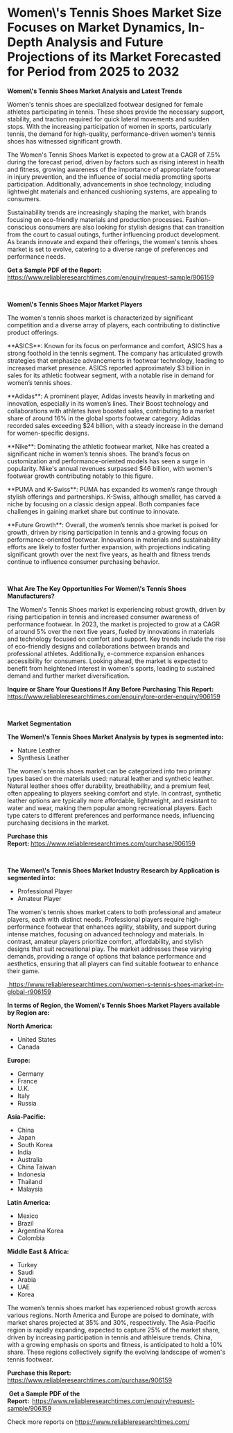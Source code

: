 <p><h1>Women\'s Tennis Shoes Market Size Focuses on Market Dynamics, In-Depth Analysis and Future Projections of its Market Forecasted for Period from 2025 to 2032</h1></p><p><strong>Women\'s Tennis Shoes Market Analysis and Latest Trends</strong></p>
<p><p>Women's tennis shoes are specialized footwear designed for female athletes participating in tennis. These shoes provide the necessary support, stability, and traction required for quick lateral movements and sudden stops. With the increasing participation of women in sports, particularly tennis, the demand for high-quality, performance-driven women's tennis shoes has witnessed significant growth.</p><p>The Women's Tennis Shoes Market is expected to grow at a CAGR of 7.5% during the forecast period, driven by factors such as rising interest in health and fitness, growing awareness of the importance of appropriate footwear in injury prevention, and the influence of social media promoting sports participation. Additionally, advancements in shoe technology, including lightweight materials and enhanced cushioning systems, are appealing to consumers. </p><p>Sustainability trends are increasingly shaping the market, with brands focusing on eco-friendly materials and production processes. Fashion-conscious consumers are also looking for stylish designs that can transition from the court to casual outings, further influencing product development. As brands innovate and expand their offerings, the women's tennis shoes market is set to evolve, catering to a diverse range of preferences and performance needs.</p></p>
<p><strong>Get a Sample PDF of the Report:&nbsp;</strong> <a href="https://www.reliableresearchtimes.com/enquiry/request-sample/906159?utm_campaign=3087&utm_medium=2&utm_source=Github&utm_content=ia&utm_term=21032025&utm_id=womens-tennis-shoes">https://www.reliableresearchtimes.com/enquiry/request-sample/906159</a></p>
<p>&nbsp;</p>
<p><strong>Women\'s Tennis Shoes Major Market Players</strong></p>
<p><p>The women's tennis shoes market is characterized by significant competition and a diverse array of players, each contributing to distinctive product offerings.</p><p>**ASICS**: Known for its focus on performance and comfort, ASICS has a strong foothold in the tennis segment. The company has articulated growth strategies that emphasize advancements in footwear technology, leading to increased market presence. ASICS reported approximately $3 billion in sales for its athletic footwear segment, with a notable rise in demand for women’s tennis shoes.</p><p>**Adidas**: A prominent player, Adidas invests heavily in marketing and innovation, especially in its women’s lines. Their Boost technology and collaborations with athletes have boosted sales, contributing to a market share of around 16% in the global sports footwear category. Adidas recorded sales exceeding $24 billion, with a steady increase in the demand for women-specific designs.</p><p>**Nike**: Dominating the athletic footwear market, Nike has created a significant niche in women’s tennis shoes. The brand’s focus on customization and performance-oriented models has seen a surge in popularity. Nike's annual revenues surpassed $46 billion, with women's footwear growth contributing notably to this figure.</p><p>**PUMA and K-Swiss**: PUMA has expanded its women’s range through stylish offerings and partnerships. K-Swiss, although smaller, has carved a niche by focusing on a classic design appeal. Both companies face challenges in gaining market share but continue to innovate.</p><p>**Future Growth**: Overall, the women’s tennis shoe market is poised for growth, driven by rising participation in tennis and a growing focus on performance-oriented footwear. Innovations in materials and sustainability efforts are likely to foster further expansion, with projections indicating significant growth over the next five years, as health and fitness trends continue to influence consumer purchasing behavior.</p></p>
<p>&nbsp;</p>
<p><strong>What Are The Key Opportunities For Women\'s Tennis Shoes Manufacturers?</strong></p>
<p><p>The Women's Tennis Shoes market is experiencing robust growth, driven by rising participation in tennis and increased consumer awareness of performance footwear. In 2023, the market is projected to grow at a CAGR of around 5% over the next five years, fueled by innovations in materials and technology focused on comfort and support. Key trends include the rise of eco-friendly designs and collaborations between brands and professional athletes. Additionally, e-commerce expansion enhances accessibility for consumers. Looking ahead, the market is expected to benefit from heightened interest in women's sports, leading to sustained demand and further market diversification.</p></p>
<p><strong>Inquire or Share Your Questions If Any Before Purchasing This Report:</strong> <a href="https://www.reliableresearchtimes.com/enquiry/pre-order-enquiry/906159?utm_campaign=3087&utm_medium=2&utm_source=Github&utm_content=ia&utm_term=21032025&utm_id=womens-tennis-shoes">https://www.reliableresearchtimes.com/enquiry/pre-order-enquiry/906159</a></p>
<p>&nbsp;</p>
<p><strong>Market Segmentation</strong></p>
<p><strong>The Women\'s Tennis Shoes Market Analysis by types is segmented into:</strong></p>
<p><ul><li>Nature Leather</li><li>Synthesis Leather</li></ul></p>
<p><p>The women's tennis shoes market can be categorized into two primary types based on the materials used: natural leather and synthetic leather. Natural leather shoes offer durability, breathability, and a premium feel, often appealing to players seeking comfort and style. In contrast, synthetic leather options are typically more affordable, lightweight, and resistant to water and wear, making them popular among recreational players. Each type caters to different preferences and performance needs, influencing purchasing decisions in the market.</p></p>
<p><strong>Purchase this Report:&nbsp;</strong><a href="https://www.reliableresearchtimes.com/purchase/906159?utm_campaign=3087&utm_medium=2&utm_source=Github&utm_content=ia&utm_term=21032025&utm_id=womens-tennis-shoes">https://www.reliableresearchtimes.com/purchase/906159</a></p>
<p>&nbsp;</p>
<p><strong>The Women\'s Tennis Shoes Market Industry Research by Application is segmented into:</strong></p>
<p><ul><li>Professional Player</li><li>Amateur Player</li></ul></p>
<p><p>The women's tennis shoes market caters to both professional and amateur players, each with distinct needs. Professional players require high-performance footwear that enhances agility, stability, and support during intense matches, focusing on advanced technology and materials. In contrast, amateur players prioritize comfort, affordability, and stylish designs that suit recreational play. The market addresses these varying demands, providing a range of options that balance performance and aesthetics, ensuring that all players can find suitable footwear to enhance their game.</p></p>
<p><a href="https://www.reliableresearchtimes.com/women-s-tennis-shoes-market-in-global-r906159?utm_campaign=3087&utm_medium=2&utm_source=Github&utm_content=ia&utm_term=21032025&utm_id=womens-tennis-shoes">&nbsp;https://www.reliableresearchtimes.com/women-s-tennis-shoes-market-in-global-r906159</a></p>
<p><strong>In terms of Region, the Women\'s Tennis Shoes Market Players available by Region are:</strong></p>
<p>
    <p> <strong> North America: </strong>
        <ul>
            <li>United States</li>
            <li>Canada</li>
        </ul>
        </p> 
    <p> <strong> Europe: </strong>
        <ul>
            <li>Germany</li>
            <li>France</li>
            <li>U.K.</li>
            <li>Italy</li>
            <li>Russia</li>
        </ul>
        </p> 
    <p> <strong> Asia-Pacific: </strong>
        <ul>
            <li>China</li>
            <li>Japan</li>
            <li>South Korea</li>
            <li>India</li>
            <li>Australia</li>
            <li>China Taiwan</li>
            <li>Indonesia</li>
            <li>Thailand</li>
            <li>Malaysia</li>
        </ul>
        </p> 
    <p> <strong> Latin America: </strong>
        <ul>
            <li>Mexico</li>
            <li>Brazil</li>
            <li>Argentina Korea</li>
            <li>Colombia</li>
        </ul>
        </p> 
    <p> <strong> Middle East & Africa: </strong>
        <ul>
            <li>Turkey</li>
            <li>Saudi</li>
            <li>Arabia</li>
            <li>UAE</li>
            <li>Korea</li>
        </ul>
    </p>
    </p>
<p><p>The women’s tennis shoes market has experienced robust growth across various regions. North America and Europe are poised to dominate, with market shares projected at 35% and 30%, respectively. The Asia-Pacific region is rapidly expanding, expected to capture 25% of the market share, driven by increasing participation in tennis and athleisure trends. China, with a growing emphasis on sports and fitness, is anticipated to hold a 10% share. These regions collectively signify the evolving landscape of women's tennis footwear.</p></p>
<p><strong>Purchase this Report: </strong><a href="https://www.reliableresearchtimes.com/purchase/906159?utm_campaign=3087&utm_medium=2&utm_source=Github&utm_content=ia&utm_term=21032025&utm_id=womens-tennis-shoes">https://www.reliableresearchtimes.com/purchase/906159</a></p>
<p>&nbsp;<strong>Get a Sample PDF of the Report:&nbsp;&nbsp;</strong><a href="https://www.reliableresearchtimes.com/enquiry/request-sample/906159?utm_campaign=3087&utm_medium=2&utm_source=Github&utm_content=ia&utm_term=21032025&utm_id=womens-tennis-shoes">https://www.reliableresearchtimes.com/enquiry/request-sample/906159</a></p>
<p><strong></strong></p>
<p>Check more reports on <a href="https://www.reliableresearchtimes.com/?utm_campaign=3087&utm_medium=2&utm_source=Github&utm_content=ia&utm_term=21032025&utm_id=womens-tennis-shoes">https://www.reliableresearchtimes.com/</a></p>